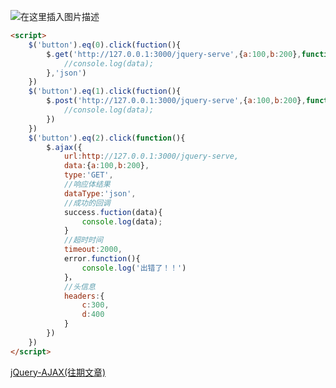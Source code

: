 ﻿![在这里插入图片描述](https://img-blog.csdnimg.cn/c5694c3fcd37468c90667188e17d9cc5.png)

```html
<script>
	$('button').eq(0).click(fuction(){
		$.get('http://127.0.0.1:3000/jquery-serve',{a:100,b:200},function(data){
			//console.log(data);
		},'json')
	})
	$('button').eq(1).click(fuction(){
		$.post('http://127.0.0.1:3000/jquery-serve',{a:100,b:200},function(data){
			//console.log(data);
		})
	})
	$('button').eq(2).click(function(){
		$.ajax({
			url:http://127.0.0.1:3000/jquery-serve,
			data:{a:100,b:200},
			type:'GET',
			//响应体结果
			dataType:'json',
			//成功的回调
			success.fuction(data){
				console.log(data);
			}
			//超时时间
			timeout:2000,
			error.function(){
				console.log('出错了！！')
			}，
			//头信息
			headers:{
				c:300,
				d:400
			}
		})
	})
</script>
```
[jQuery-AJAX(往期文章)](https://blog.csdn.net/m0_53200158/article/details/120590459)


